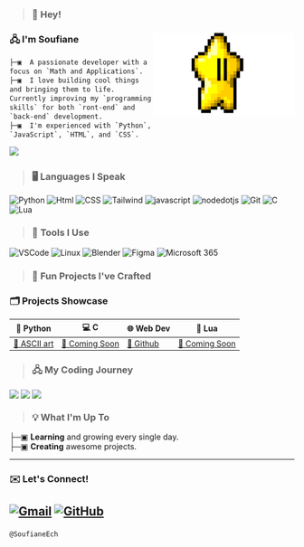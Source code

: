 >### 👋 Hey!

<div align="left">

<img src="https://raw.githubusercontent.com/SoufianeEch/SoufianeEch/refs/heads/main/star.gif" alt="Coding Animation" width="250" align="right">


### 🖧 I'm **Soufiane**
```
├─▣  A passionate developer with a focus on `Math and Applications`.  
├─▣  I love building cool things and bringing them to life. Currently improving my `programming skills` for both `ront-end` and `back-end` development.  
├─▣  I'm experienced with `Python`, `JavaScript`, `HTML`, and `CSS`.
```


![](https://komarev.com/ghpvc/?username=SoufianeEch&color=blue&theme=flat)


>### 🖥️ Languages I Speak
![Python](https://img.shields.io/badge/Python-180840?style=plastic&logo=python&logoColor=white)
![Html](https://img.shields.io/badge/Html-fc5e03?style=plastic&logo=HTML5&logoColor=white)
![CSS](https://img.shields.io/badge/Css-240278?style=plastic&logo=csswizardry&logoColor=white)
![Tailwind](https://img.shields.io/badge/tailwind-00FFFF?style=plastic&logo=tailwindcss&logoColor=black)
![javascript](https://img.shields.io/badge/Javascript-916211?style=plastic&logo=javascript&logoColor=white)
![nodedotjs](https://img.shields.io/badge/NodeJs-darkgreen?style=plastic&logo=nodedotjs&logoColor=white)
![Git](https://img.shields.io/badge/Git-red?style=plastic&logo=git&logoColor=white)
![C](https://img.shields.io/badge/-180840?style=plastic&logo=c&logoColor=white)
![Lua](https://img.shields.io/badge/Lua-blue?style=plastic&logo=Lua&logoColor=white)

>### 🧰 Tools I Use

![VSCode](https://img.shields.io/badge/VS%20-Code-blue.svg?logo=visual-studio-code)
![Linux](https://img.shields.io/badge/Linux-FCC624?style=flat&logo=linux&logoColor=black)
![Blender](https://img.shields.io/badge/Blender-E57924?style=flat&logo=blender&logoColor=white)
![Figma](https://img.shields.io/badge/Figma-F24E1E?style=flat&logo=figma&logoColor=white)
![Microsoft 365](https://img.shields.io/badge/Microsoft_365-21A366?style=flat&logo=microsoft-office&logoColor=white)


>### 🔧 Fun Projects I've Crafted

### 🗂️ Projects Showcase

| 🐍 Python              | 💻 C                      |🌐 Web Dev               | 🌙 Lua                    |
|------------------------|---------------------------|-------------------------|---------------------------|
| [🔗 ASCII art](https://github.com/SoufianeEch/ascii-art/) | [🔗 Coming Soon](https://github.com/SoufianeEch) | [🔗 Github](https://github.com/SoufianeEch/pokemonSearch/tree/main/pokemon-seach-img) | [🔗 Coming Soon](https://github.com/SoufianeEch) |

>### 🖧 My Coding Journey

<img align="center" src="https://github-readme-streak-stats.herokuapp.com/?user=SoufianeEch&theme=radical&hide_border=true&date_format=M%20j%5B%2C%20Y%5D" width="400"/>

<img align="center" src="https://github-readme-stats.vercel.app/api?username=SoufianeEch&show_icons=true&theme=radical&hide_border=true" width="400"/>

<img align="center" src="https://github-readme-stats.vercel.app/api/top-langs/?username=SoufianeEch&layout=compact&theme=radical&hide_border=true" width="400"/>

>### 💡 What I'm Up To

├─▣ **Learning** and growing every single day.  
├─▣ **Creating** awesome projects.

---

### ✉️ Let's Connect!

[![Gmail](https://img.shields.io/badge/Gmail-Say%20Hello-D14836?style=flat&logo=gmail&logoColor=white)](mailto:soufiane.ech.chouia@gmail.com)
[![GitHub](https://img.shields.io/badge/GitHub-Check%20Out%20My%20Work-181717?style=flat&logo=github&logoColor=white)](https://github.com/SoufianeEch)
---

`@SoufianeEch`

